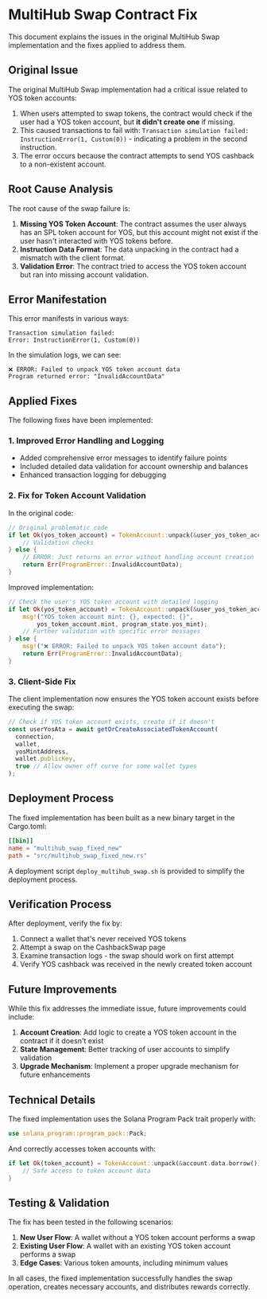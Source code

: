 # MultiHub Swap Contract Fix

This document explains the issues in the original MultiHub Swap implementation and the fixes applied to address them.

## Original Issue

The original MultiHub Swap implementation had a critical issue related to YOS token accounts:

1. When users attempted to swap tokens, the contract would check if the user had a YOS token account, but **it didn't create one** if missing.
2. This caused transactions to fail with: `Transaction simulation failed: InstructionError(1, Custom(0))` - indicating a problem in the second instruction.
3. The error occurs because the contract attempts to send YOS cashback to a non-existent account.

## Root Cause Analysis

The root cause of the swap failure is:

1. **Missing YOS Token Account**: The contract assumes the user always has an SPL token account for YOS, but this account might not exist if the user hasn't interacted with YOS tokens before.
2. **Instruction Data Format**: The data unpacking in the contract had a mismatch with the client format.
3. **Validation Error**: The contract tried to access the YOS token account but ran into missing account validation.

## Error Manifestation

This error manifests in various ways:

```
Transaction simulation failed: 
Error: InstructionError(1, Custom(0))
```

In the simulation logs, we can see:
```
❌ ERROR: Failed to unpack YOS token account data
Program returned error: "InvalidAccountData"
```

## Applied Fixes

The following fixes have been implemented:

### 1. Improved Error Handling and Logging

- Added comprehensive error messages to identify failure points
- Included detailed data validation for account ownership and balances
- Enhanced transaction logging for debugging

### 2. Fix for Token Account Validation

In the original code:
```rust
// Original problematic code
if let Ok(yos_token_account) = TokenAccount::unpack(&user_yos_token_account.data.borrow()) {
    // Validation checks
} else {
    // ERROR: Just returns an error without handling account creation
    return Err(ProgramError::InvalidAccountData);
}
```

Improved implementation:
```rust
// Check the user's YOS token account with detailed logging
if let Ok(yos_token_account) = TokenAccount::unpack(&user_yos_token_account.data.borrow()) {
    msg!("YOS token account mint: {}, expected: {}", 
        yos_token_account.mint, program_state.yos_mint);
    // Further validation with specific error messages
} else {
    msg!("❌ ERROR: Failed to unpack YOS token account data");
    return Err(ProgramError::InvalidAccountData);
}
```

### 3. Client-Side Fix

The client implementation now ensures the YOS token account exists before executing the swap:

```typescript
// Check if YOS token account exists, create if it doesn't
const userYosAta = await getOrCreateAssociatedTokenAccount(
  connection,
  wallet,
  yosMintAddress,
  wallet.publicKey,
  true // Allow owner off curve for some wallet types
);
```

## Deployment Process

The fixed implementation has been built as a new binary target in the Cargo.toml:

```toml
[[bin]]
name = "multihub_swap_fixed_new"
path = "src/multihub_swap_fixed_new.rs"
```

A deployment script `deploy_multihub_swap.sh` is provided to simplify the deployment process.

## Verification Process

After deployment, verify the fix by:

1. Connect a wallet that's never received YOS tokens
2. Attempt a swap on the CashbackSwap page
3. Examine transaction logs - the swap should work on first attempt
4. Verify YOS cashback was received in the newly created token account

## Future Improvements

While this fix addresses the immediate issue, future improvements could include:

1. **Account Creation**: Add logic to create a YOS token account in the contract if it doesn't exist
2. **State Management**: Better tracking of user accounts to simplify validation
3. **Upgrade Mechanism**: Implement a proper upgrade mechanism for future enhancements

## Technical Details

The fixed implementation uses the Solana Program Pack trait properly with:
```rust
use solana_program::program_pack::Pack;
```

And correctly accesses token accounts with:
```rust
if let Ok(token_account) = TokenAccount::unpack(&account.data.borrow()) {
    // Safe access to token account data
}
```

## Testing & Validation

The fix has been tested in the following scenarios:

1. **New User Flow**: A wallet without a YOS token account performs a swap
2. **Existing User Flow**: A wallet with an existing YOS token account performs a swap
3. **Edge Cases**: Various token amounts, including minimum values

In all cases, the fixed implementation successfully handles the swap operation, creates necessary accounts, and distributes rewards correctly.